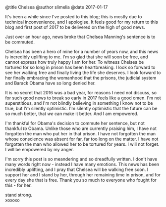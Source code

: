 @title Chelsea @author slimelia @date 2017-01-17

It's been a while since I've posted to this blog; this is mostly due to technical inconvenience, and I apologise. It feels good for my return to this blog and first post of 2017 to be delivered on the high of good news.

Just over an hour ago, news broke that Chelsea Manning's sentence is to be commuted.

Chelsea has been a hero of mine for a number of years now, and this news is incredibly uplifting to me. I'm so glad that she will soon be free, and cannot express how truly happy I am for her. To witness Chelsea be tortured for so long in prison has been heartbreaking. I look so forward to see her walking free and finally living the life she deserves. I look forward to her finally embracing the womanhood that the prisons, the judicial system and Barack Obama have so long denied her.

It is no secret that 2016 was a bad year, for reasons I need not discuss, so for such good news to break so early in 2017 feels like a good omen. I'm not superstitious, and I'm not blindly believing in something I know not to be true, but I'm silently optimistic. I'm silently optimistic that the future can be so much better, that *we* can make it better. And I am empowered.

I'm thankful for Obama's decision to commute her sentence, but not thankful *to* Obama. Unlike those who are currently praising him, I have not forgotten the man who put her in that prison. I have not forgotten the man whose conscience was absent for far, far too long on the matter. I have not forgotten the man who allowed her to be tortured for years. I will not forget. I will be empowered by my anger.

I'm sorry this post is so meandering and so dreadfully written. I don't have many words right now - instead I have many emotions. This news has been incredibly uplifting, and I pray that Chelsea will be walking free soon. I support her and I stand by her, through her remaining time in prison, and for every day she that is free. Thank you so much to everyone who fought for this - for her.

stand strong.  
xoxoxo
